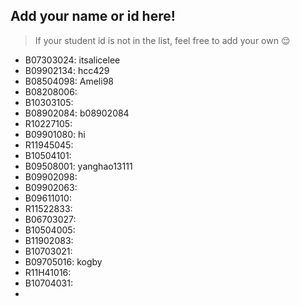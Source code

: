 ## Add your name or id here!
> If your student id is not in the list, feel free to add your own 😌
- B07303024: itsalicelee
- B09902134: hcc429
- B08504098: Ameli98
- B08208006:
- B10303105:
- B08902084: b08902084
- R10227105:
- B09901080: hi
- R11945045:
- B10504101:
- B09508001: yanghao13111
- B09902098:
- B09902063:
- B09611010:
- R11522833:
- B06703027:
- B10504005:
- B11902083:
- B10703021:
- B09705016: kogby
- R11H41016:
- B10704031:
- 

